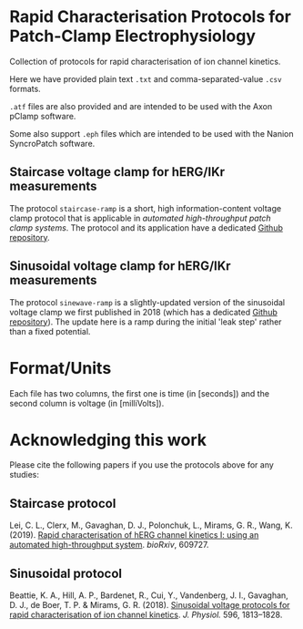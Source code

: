 # Rapid Characterisation Protocols for Patch-Clamp Electrophysiology

Collection of protocols for rapid characterisation of ion channel kinetics.

Here we have provided plain text `.txt` and comma-separated-value `.csv` formats.

`.atf` files are also provided and are intended to be used with the Axon pClamp software.

Some also support `.eph` files which are intended to be used with the Nanion SyncroPatch software.

## Staircase voltage clamp for hERG/IKr measurements
The protocol `staircase-ramp` is a short, high information-content voltage clamp protocol that is applicable in _automated high-throughput patch clamp systems_.
The protocol and its application have a dedicated [Github repository](https://github.com/CardiacModelling/hERGRapidCharacterisation).

## Sinusoidal voltage clamp for hERG/IKr measurements
The protocol `sinewave-ramp` is a slightly-updated version of the sinusoidal voltage clamp we first published in 2018 (which has a dedicated [Github repository](http://www.github.com/mirams/sine-wave)).
The update here is a ramp during the initial 'leak step' rather than a fixed potential.


# Format/Units

Each file has two columns, the first one is time (in [seconds]) and the second column is voltage (in [milliVolts]).


# Acknowledging this work

Please cite the following papers if you use the protocols above for any studies:

## Staircase protocol

Lei, C. L., Clerx, M., Gavaghan, D. J., Polonchuk, L., Mirams, G. R., Wang, K.
(2019).
[Rapid characterisation of hERG channel kinetics I: using an automated high-throughput system](https://doi.org/10.1101/609727).
_bioRxiv_, 609727.

## Sinusoidal protocol

Beattie, K. A., Hill, A. P., Bardenet, R., Cui, Y., Vandenberg, J. I., Gavaghan, D. J., de Boer, T. P. & Mirams, G. R.
(2018).
[Sinusoidal voltage protocols for rapid characterisation of ion channel kinetics](https://doi.org/10.1113/JP275733).
_J. Physiol._ 596, 1813–1828.


